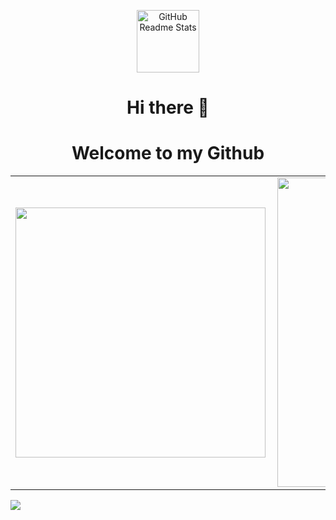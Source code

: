 <p align="center">
    <img width="100px" src="https://maxcdn.icons8.com/Share/icon/nolan/Programming/source_code1600.png" align="center" alt="GitHub Readme Stats" />
    <h1 align="center">Hi there 👋 </h2>
    <h1 align="center">Welcome to my Github</h2>
</p>

<!--
**marcelosevergnini/marcelosevergnini** is a ✨ _special_ ✨ repository because its `README.md` (this file) appears on your GitHub profile.

Here are some ideas to get you started:

- 🔭 I’m currently working on ...
- 🌱 I’m currently learning ...
- 👯 I’m looking to collaborate on ...
- 🤔 I’m looking for help with ...
- 💬 Ask me about ...
- 📫 How to reach me: ...
- 😄 Pronouns: ...
- ⚡ Fun fact: ...
-->

<center>
<table>
    <tr>
        <td><img width="400px" align="left" src="https://github-readme-stats.vercel.app/api/top-langs/?username=marcelosevergnini&hide=html&layout=compact&theme=dark" /></td>
        <td><img width="495px" align="left" src="https://github-readme-stats.vercel.app/api?username=marcelosevergnini&theme=dark"/></td>
    </tr>   
</table>
</center>  


![](https://komarev.com/ghpvc/?username=marcelosevergnini&color=blue&style=flat)

